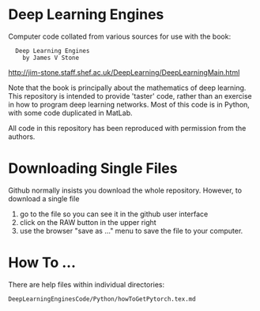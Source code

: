# Deep Learning Engines
Computer code collated from various sources for use with the book: 
    
      Deep Learning Engines  
        by James V Stone

http://jim-stone.staff.shef.ac.uk/DeepLearning/DeepLearningMain.html

Note that the book is principally about the mathematics of deep learning.
This repository is intended to provide 'taster' code, rather than an exercise in how to program deep learning networks. Most of this code is in Python, with some code duplicated in MatLab.

All code in this repository has been reproduced with permission from the authors.

Downloading Single Files
========================
Github normally insists you download the whole repository.
However, to download a single file
1) go to the file so you can see it in the github user interface 
2) click on the RAW button in the upper right
3) use the browser "save as ..." menu to save the file to your computer. 

How To ...
===========
There are help files within individual directories:

    DeepLearningEnginesCode/Python/howToGetPytorch.tex.md
